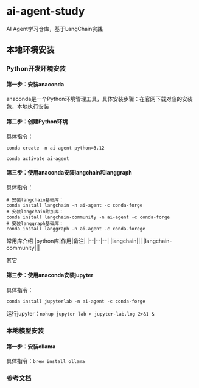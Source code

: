 # ai-agent-study

AI Agent学习仓库，基于LangChain实践

## 本地环境安装
### Python开发环境安装
#### 第一步：安装anaconda
anaconda是一个Python环境管理工具，具体安装步骤：在官网下载对应的安装包，本地执行安装
#### 第二步：创建Python环境
具体指令：
```shell
conda create -n ai-agent python=3.12

conda activate ai-agent
```
#### 第三步：使用anaconda安装langchain和langgraph
具体指令：
```shell
# 安装langchain基础库：
conda install langchain -n ai-agent -c conda-forge
# 安装langchain附加库：
conda install langchain-community -n ai-agent -c conda-forge
# 安装langgraph基础库：
conda install langgraph -n ai-agent -c conda-forege
```
常用库介绍
|python库|作用|备注|
|--|--|--|
|langchain|||
|langchain-community|||

其它
#### 第三步：使用anaconda安装jupyter
具体指令：
```shell
conda install jupyterlab -n ai-agent -c conda-forge
```
运行jupyter：`nohup jupyter lab > jupyter-lab.log 2>&1 &`

### 本地模型安装
#### 第一步：安装ollama
具体指令：`brew install ollama`

### 参考文档
